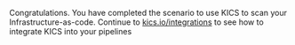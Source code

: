Congratulations. You have completed the scenario to use KICS to scan your Infrastructure-as-code. Continue to [kics.io/integrations](https://docs.kics.io/latest/integrations) to see how to integrate KICS into your pipelines
